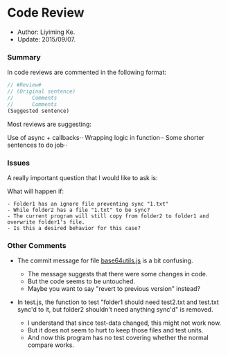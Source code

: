 # Code Review

- Author: Liyiming Ke.
- Update: 2015/09/07.


### Summary


In code reviews are commented in the following format:

```javascript
// #Review#
// (Original sentence)
//		Comments
//		Comments
(Suggested sentence)
```

Most reviews are suggesting:

   Use of async + callbacks⋅⋅
   Wrapping logic in function⋅⋅
   Some shorter sentences to do job⋅⋅


### Issues


A really important question that I would like to ask is:

What will happen if:

	- Folder1 has an ignore file preventing sync "1.txt"
	- While folder2 has a file "1.txt" to be sync?
	- The current program will still copy from folder2 to folder1 and overwrite folder1's file.
	- Is this a desired behavior for this case?


### Other Comments


 * The commit message for file [base64utils.js](https://github.com/cs4278-2015/assignment2-handin/blob/submission/shashanksharma/lib/sync/base64utils.js) is a bit confusing.

   - The message suggests that there were some changes in code.
   - But the code seems to be untouched.
   - Maybe you want to say "revert to previous version" instead?
        

 * In test.js, the function to test "folder1 should need test2.txt and test.txt sync'd to it, but folder2 shouldn't need anything sync'd" is removed.

   - I understand that since test-data changed, this might not work now.
   - But it does not seem to hurt to keep those files and test units.
   - And now this program has no test covering whether the normal compare works.
